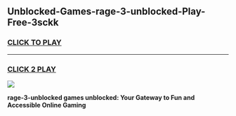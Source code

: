 
## Unblocked-Games-rage-3-unblocked-Play-Free-3sckk
<h3>
<a href="https://premium76.site?title=rage-3-unblocked&ref=23A">CLICK TO PLAY</a></h3>
<hr>

<h3>
<a href="https://premium76.site?title=rage-3-unblocked&ref=23A">CLICK 2 PLAY</a>
  
</h3>

<a href="https://premium76.site?title=rage-3-unblocked&ref=23A"><img src="https://clearcache.store/games.png"></a>


**rage-3-unblocked games unblocked: Your Gateway to Fun and Accessible Online Gaming**
